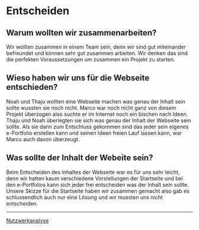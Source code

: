# Entscheiden

## Warum wollten wir zusammenarbeiten?
Wir wollten zusammen in einem Team sein, denn wir sind gut miteinander befreundet und können sehr gut zusammen arbeiten. Wir denken das sind die perfekten Voraussetzungen um zusammen ein Projekt zu starten. 

## Wieso haben wir uns für die Webseite entschieden?
Noah und Thaju wollten eine Webseite machen was genau der Inhalt sein sollte wussten sie noch nicht. Marco war noch nicht ganz von diesem Projekt überzogen also suchte er im Internet noch ein bischen nach Ideen. Thaju und Noah überlegten sie sich was genau der Inhalt der Webseite sein sollte. Als sie dann zum Entschluss gekommen sind das jeder sein eigenes e-Portfolio erstellen kann und seinen Ideen freien Lauf lassen kann, war Marco auch davon überzeugt.

## Was sollte der Inhalt der Webeite sein?
Beim Entscheiden des Inhaltes der Webseite war es für uns sehr leicht, denn wir hatten kaum verschiedene Vorstellungen der Startseite und bei den  e-Portfolios kann sich jeder frei entscheiden was der Inhalt sein sollte. Unsere Skizze für die Startseite haben wir zusammen gemacht also gab es schlussendlich auch nur eine Lösung und wir mussten uns nicht entscheiden.

---

[Nutzwerkanalyse](images/Nutzwertanalyse.PNG)
